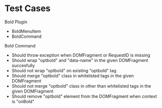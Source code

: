 Test Cases
============

Bold Plugin
- BoldMenuItem
- BoldCommand

Bold Command
- Should throw exception when DOMFragment or RequestID is missing
- Should wrap "optbold" and "data-name" in the given DOMFragment succesfully
- Should not wrap "optbold" on existing "optbold" tag
- Should merge "optbold" class in whitelisted tags in the given DOMFragment
- Should not merge "optbold" class in other than whitelisted tags in the given DOMFragment
- Should remove "optbold" element from the DOMFragment when context is "onBold"
